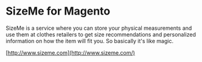 # SizeMe for Magento

SizeMe is a service where you can store your physical measurements and use them
at clothes retailers to get size recommendations and personalized information on
how the item will fit you. So basically it's like magic.

[http://www.sizeme.com](http://www.sizeme.com/)

